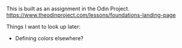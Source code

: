 This is built as an assignment in the Odin Project.
https://www.theodinproject.com/lessons/foundations-landing-page



Things I want to look up later:
* Defining colors elsewhere?
